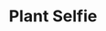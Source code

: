 ---
title: "Plant Selfie"
draft: true
slug: "plant-selfie"
weight: "25"
thumbnail: "illustrations/illustration_026.jpg"
mainpage: true
related: true

block_selected: {
	description: "(description coming soon)",
	bgcolor: "#dd3300",
	img: [ 
		{class: "gallery-col-12", path: "illustrations/illustration_026.jpg"},
	]
}

---